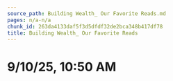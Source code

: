 ```yaml
---
source_path: Building Wealth_ Our Favorite Reads.md
pages: n/a-n/a
chunk_id: 263da4133daf5f3d5dfdf32de2bca348b417df78
title: Building Wealth_ Our Favorite Reads
---
```

# 9/10/25, 10:50 AM
